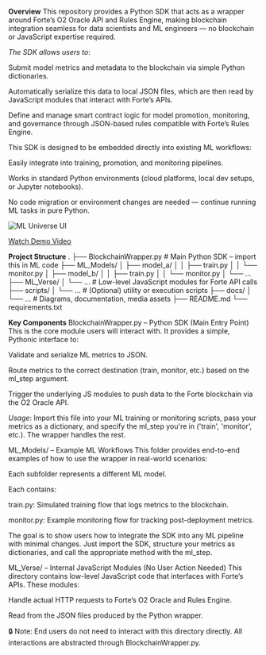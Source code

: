 **Overview**
This repository provides a Python SDK that acts as a wrapper around Forte’s O2 Oracle API and Rules Engine, making blockchain integration seamless for data scientists and ML engineers — no blockchain or JavaScript expertise required.

*The SDK allows users to*:

Submit model metrics and metadata to the blockchain via simple Python dictionaries.

Automatically serialize this data to local JSON files, which are then read by JavaScript modules that interact with Forte’s APIs.

Define and manage smart contract logic for model promotion, monitoring, and governance through JSON-based rules compatible with Forte’s Rules Engine.

This SDK is designed to be embedded directly into existing ML workflows:

Easily integrate into training, promotion, and monitoring pipelines.

Works in standard Python environments (cloud platforms, local dev setups, or Jupyter notebooks).

No code migration or environment changes are needed — continue running ML tasks in pure Python.

![ML Universe UI](ML_Universe.png)

[Watch Demo Video](https://drive.google.com/file/d/your-file-id/view)

**Project Structure**
.
├── BlockchainWrapper.py     # Main Python SDK – import this in ML code
├── ML_Models/
│   ├── model_a/
│   │   ├── train.py
│   │   └── monitor.py
│   ├── model_b/
│   │   ├── train.py
│   │   └── monitor.py
│   └── ...
├── ML_Verse/
│   └── ...                  # Low-level JavaScript modules for Forte API calls
├── scripts/
│   └── ...                  # (Optional) utility or execution scripts
├── docs/
│   └── ...                  # Diagrams, documentation, media assets
├── README.md
└── requirements.txt

**Key Components**
BlockchainWrapper.py – Python SDK (Main Entry Point)
This is the core module users will interact with. It provides a simple, Pythonic interface to:

Validate and serialize ML metrics to JSON.

Route metrics to the correct destination (train, monitor, etc.) based on the ml_step argument.

Trigger the underlying JS modules to push data to the Forte blockchain via the O2 Oracle API.

*Usage*:
Import this file into your ML training or monitoring scripts, pass your metrics as a dictionary, and specify the ml_step you're in ('train', 'monitor', etc.). The wrapper handles the rest.

ML_Models/ – Example ML Workflows
This folder provides end-to-end examples of how to use the wrapper in real-world scenarios:

Each subfolder represents a different ML model.

Each contains:

train.py: Simulated training flow that logs metrics to the blockchain.

monitor.py: Example monitoring flow for tracking post-deployment metrics.

The goal is to show users how to integrate the SDK into any ML pipeline with minimal changes. Just import the SDK, structure your metrics as dictionaries, and call the appropriate method with the ml_step.

ML_Verse/ – Internal JavaScript Modules (No User Action Needed)
This directory contains low-level JavaScript code that interfaces with Forte’s APIs. These modules:

Handle actual HTTP requests to Forte’s O2 Oracle and Rules Engine.

Read from the JSON files produced by the Python wrapper.

🔒 Note: End users do not need to interact with this directory directly. All interactions are abstracted through BlockchainWrapper.py.